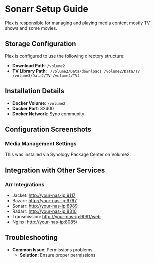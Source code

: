 # Sonarr Setup Guide

Plex is responsible for managing and playing media content mostly TV shows and some movies. 

## Storage Configuration

Plex is configured to use the following directory structure:

- **Download Path**: `/volume2`
- **TV Library Path**: `
/volume2/Data/downloads
/volume2/Data/TV
/volume3/Data2/TV
/volume4/TV4`

## Installation Details

- **Docker Volume**: `/volume2`
- **Docker Port**: 32400
- **Docker Network**: Syno community

## Configuration Screenshots

### Media Management Settings
This was installed via Synology Package Center on Volume2.

## Integration with Other Services

### Arr Integrations
- Jacket: [http://your-nas-ip:9117](http://your-nas-ip:9117)
- Bazarr: [http://your-nas-ip:6767](http://your-nas-ip:6767)
- Sonarr: [http://your-nas-ip:8989](http://your-nas-ip:8989)
- Radarr: [http://your-nas-ip:8310](http://your-nas-ip:8310)
- Transmission: [http://your-nas-ip:9091/web](http://your-nas-ip:9091/web)
- Nginx: [http://your-nas-ip:8085/](http://your-nas-ip:8085)




## Troubleshooting

- **Common Issue**: Permissions problems
  - **Solution**: Ensure proper permissions

